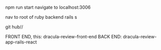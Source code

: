 npm run start
navigate to localhost:3006

nav to root of ruby backend
rails s


git hub//

FRONT END, this: dracula-review-front-end
BACK END: dracula-review-app-rails-react
